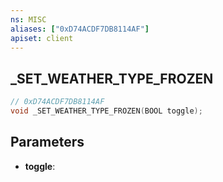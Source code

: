 ```yaml
---
ns: MISC
aliases: ["0xD74ACDF7DB8114AF"]
apiset: client
---
```

## _SET_WEATHER_TYPE_FROZEN

```c
// 0xD74ACDF7DB8114AF
void _SET_WEATHER_TYPE_FROZEN(BOOL toggle);
```


## Parameters
* **toggle**:



